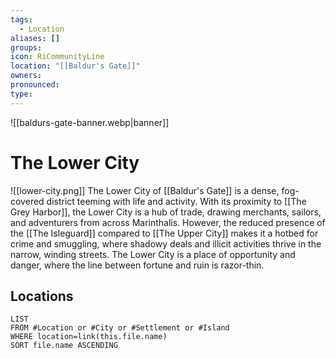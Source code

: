 ```yaml
---
tags:
  - Location
aliases: []
groups: 
icon: RiCommunityLine
location: "[[Baldur's Gate]]"
owners: 
pronounced: 
type:
---
```


![[baldurs-gate-banner.webp|banner]]

# The Lower City

![[lower-city.png]]
The Lower City of [[Baldur's Gate]] is a dense, fog-covered district teeming with life and activity. With its proximity to [[The Grey Harbor]], the Lower City is a hub of trade, drawing merchants, sailors, and adventurers from across Marinthalis. However, the reduced presence of the [[The Isleguard]] compared to [[The Upper City]] makes it a hotbed for crime and smuggling, where shadowy deals and illicit activities thrive in the narrow, winding streets. The Lower City is a place of opportunity and danger, where the line between fortune and ruin is razor-thin.

## Locations

```dataview
LIST
FROM #Location or #City or #Settlement or #Island
WHERE location=link(this.file.name)
SORT file.name ASCENDING
```
